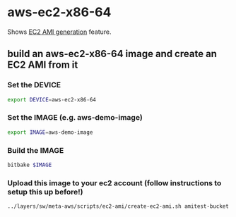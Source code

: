 # aws-ec2-x86-64

Shows [EC2 AMI generation](https://github.com/aws4embeddedlinux/meta-aws/blob/master/scripts/ec2-ami/README.md) feature.

## build an aws-ec2-x86-64 image and create an EC2 AMI from it

### Set the DEVICE
```bash
export DEVICE=aws-ec2-x86-64
```

### Set the IMAGE (e.g. aws-demo-image)
```bash
export IMAGE=aws-demo-image
```

### Build the IMAGE
```bash
bitbake $IMAGE
```

### Upload this image to your ec2 account (follow instructions to setup this up before!)
```bash
../layers/sw/meta-aws/scripts/ec2-ami/create-ec2-ami.sh amitest-bucket 16 $IMAGE aws-ec2-x86-64
```
